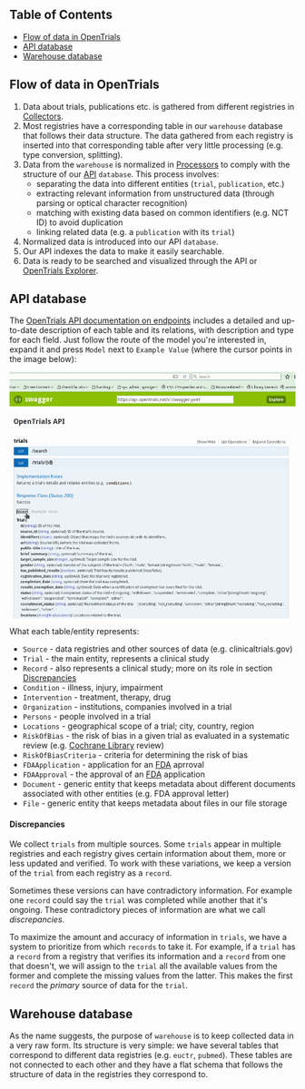 ## Table of Contents

  - [Flow of data in OpenTrials](#flow-of-data-in-opentrials)
  - [API database](#api-database)
  - [Warehouse database](#warehouse-database)

## Flow of data in OpenTrials

1. Data about trials, publications etc. is gathered from different registries in 
[Collectors](https://github.com/opentrials/collectors).
2. Most registries have a corresponding table in our `warehouse` database that
follows their data structure. The data gathered from each registry is inserted
into that corresponding table after very little processing (e.g. type conversion, splitting).
3. Data from the `warehouse` is normalized in [Processors](https://github.com/opentrials/processors)
to comply with the structure
of our [API](https://github.com/opentrials/api) `database`. This process involves:
    * separating the data into different entities (`trial`, `publication`, etc.)
    * extracting relevant information from unstructured data (through parsing or
    optical character recognition)
    * matching with existing data based on common identifiers (e.g. NCT ID) to avoid duplication
    * linking related data (e.g. a `publication` with its `trial`)
4. Normalized data is introduced into our API `database`.
5. Our API indexes the data to make it easily searchable.
6. Data is ready to be searched and visualized through the API or 
[OpenTrials Explorer](https://github.com/opentrials/opentrials).


## API database

The [OpenTrials API documentation on endpoints](https://api.opentrials.net/v1/docs/) includes a
detailed and up-to-date description of each table and its relations, with description
and type for each field.
Just follow the route of the model you're interested in, expand it and press `Model`
next to `Example Value` (where the cursor points in the image below):

<img src="/docs/assets/images/trial_model_swagger.png" style="text-align: center;
display: block; margin: 0 auto;" title="Trial model description in Swagger">

What each table/entity represents:

- `Source` - data registries and other sources of data (e.g. clinicaltrials.gov)
- `Trial` - the main entity, represents a clinical study
- `Record` - also represents a clinical study; more on its role in section [Discrepancies](#discrepancies)
- `Condition` - illness, injury, impairment
- `Intervention` - treatment, therapy, drug
- `Organization` - institutions, companies involved in a trial
- `Persons` - people involved in a trial
- `Locations` - geographical scope of a trial; city, country, region
- `RiskOfBias` - the risk of bias in a given trial as evaluated in a systematic review
(e.g. [Cochrane Library](http://www.cochranelibrary.com/) review)
- `RiskOfBiasCriteria` - criteria for determining the risk of bias
- `FDAApplication` - application for an [FDA](http://www.fda.gov/) aprroval
- `FDAApproval` - the approval of an [FDA](http://www.fda.gov/) application  
- `Document` - generic entity that keeps metadata about different documents associated
with other entities (e.g. FDA approval letter)
- `File` - generic entity that keeps metadata about files in our file storage

#### Discrepancies

We collect `trials` from multiple sources. Some `trials` appear in multiple
registries and each registry gives certain information about them, more or less updated and verified.
To work with these variations, we keep a version of the `trial` from each registry as a `record`.

Sometimes these versions can have contradictory information.
For example one `record` could say the `trial` was completed while another that it's ongoing.
These contradictory pieces of information are what we call *discrepancies*.

To maximize the amount and accuracy of information in `trials`, we have a system to prioritize
from which `records` to take it. For example, if a `trial` has a `record` from a registry that verifies its
information and a `record` from one that doesn't, we will assign to the `trial`
all the available values from the former and complete the missing values from the latter.
This makes the first `record` the *primary* source of data for the `trial`.

## Warehouse database

As the name suggests, the purpose of `warehouse` is to keep collected data in a very raw form.
Its structure is very simple: we have several tables that correspond to different data
registries (e.g. `euctr`, `pubmed`). These tables are not connected to each other and they
have a flat schema that follows the structure of data in the registries they correspond to.
